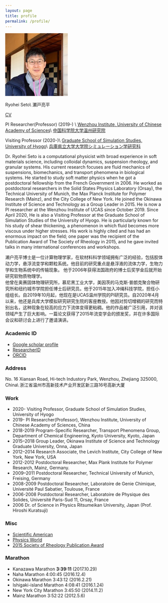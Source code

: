 ```yaml
---
layout: page
title: profile
permalink: /profile/
---
```

![R.Seto](/assets/img/seto.jpeg)

Ryohei Seto\\
瀬戸亮平

[CV](https://ryseto.github.io/assets/pdf/CV_Seto.pdf)

PI Researcher(Professor) (2019-) \\
[Wenzhou Institute, University of Chinese Academy of Sciences](http://www.wibe.ac.cn)\\
[中国科学院大学温州研究院](http://www.wibe.ac.cn)

Visiting Professor (2020-)\\
[Graduate School of Simulation Studies, University of Hyogo](http://www.simulation-studies.org)\\
[兵庫県立大学大学院シミュレーション学研究科](http://www.simulation-studies.org)

Dr. Ryohei Seto is a computational physicist with broad experience in soft materials science, including colloidal dynamics, suspension rheology, and granular systems. His current research focuses are fluid mechanics of suspensions, biomechanics, and transport phenomena in biological systems. He started to study soft matter physics when he got a postdoctoral fellowship from the French Government in 2006. He worked as postdoctoral researchers in the Solid States Physics Laboratory (Orsay), the Technical University of Munich, the Max Planck Institute for Polymer Research (Mainz), and the City College of New York. He joined the Okinawa Institute of Science and Technology as a Group Leader in 2015. He is now a PI researcher at the Wenzhou Institute of UCAS since October 2019.
Since April 2020, He is also a Visiting Professor at the Graduate School of Simulation Studies
of the University of Hyogo. He is particularly known for his study of shear thickening, a phenomenon in which fluid becomes more viscous under higher stresses. His work is highly cited and has had an enormous impact on the field; one paper was the recipient of the Publication Award of The Society of Rheology in 2015, and he gave invited talks in many international conferences and workshops.


濑户亮平博士是一位计算物理学家，在软材料科学领域拥有广泛的经验，包括胶体动力学，悬浮流变学和颗粒系统。他目前的研究重点是悬浮液的流体力学，生物力学和生物系统中的传输现象。
他于2006年获得法国政府的博士后奖学金后就开始研究软物质物理学。	
他曾在奥赛固体物理研究所，慕尼黑工业大学，美因茨的马克斯·普朗克聚合物研究所和纽约城市学院担任博士后研究员。他于2015年加入冲绳科技学院，担任小组组长。自2019年10月起，他现在是UCAS温州学院的PI研究员。自2020年4月以来，他还是兵库大学模拟研究研究生院的客座教授。他因对剪切增稠的研究而特别出名，这种现象在较高的应力下流体变得更粘稠。他的作品被广泛引用，并对该领域产生了巨大影响。一篇论文获得了2015年流变学会的颁发奖，并在许多国际会议和研讨会上进行了邀请演讲。


### Academic ID
- [Google scholar profile](https://scholar.google.co.jp/citations?hl=ja&user=0V-BankAAAAJ)
- [ResearcherID](http://www.researcherid.com/rid/E-3275-2014)
- [ORCID](http://orcid.org/0000-0002-4099-034X)

### Address

No. 16 Xiansan Road, Hi-tech Industory Park, Wenzhou, Zhejiang 325000, China\\
浙江省温州市高新技术产业开发区新三路16号高新大厦

### Work
- 2020-  Visiting Professor, Graduate School of Simulation Studies, University of Hyogo
- 2019-  PI Researcher(Professor), Wenzhou Institute, University of Chinese Academy of Sciences, China
- 2018-2019 Program-Specific Researcher, Transport Phenomena Group, Department of Chemical Engineering, Kyoto University, Kyoto, Japan
- 2015–2018 Group Leader, Okinawa Institute of Science and Technology Graduate University,
Onna, Japan
- 2012–2014 Research Associate, the Levich Institute, City College of New York, New York, USA
- 2012-2012 Postdoctoral Researcher, Max Plank Institute for Polymer Research, Mainz, Germany.  
- 2009–2011 Postdoctoral Researcher, Technical University of Munich, Freising, Germany
- 2008-2009 Postdoctoral Researcher, Laboratoire de Genie Chimique, Université Paul Sabatier, Toulouse, France
- 2006-2008 Postdoctoral Researcher, Laboratoire de Physique des Solides, Université Paris-Sud 11,
Orsay, France
- 2006      Dr. of Science in Physics  Ritsumeikan University, Japan (Prof. Hiroshi Kuratsuji)


### Misc
- [Scientific American](https://www.scientificamerican.com/article/friction-makes-cornstarch-and-water-into-bizarre-oobleck/)
- [Physics World](http://physicsworld.com/cws/article/news/2013/nov/25/model-explains-why-liquid-suspensions-suddenly-turn-solid)
- [2015 Society of Rheology Publication Award](http://www-levich.engr.ccny.cuny.edu/sor2015.htm)

### Marathon
- Kanazawa Marathon			**3:39:11**		(2017.10.29)
- Naha Marathon				4:00:45		(2016.12.4)
- Okinawa Marathon			3:43:12		(2016.2.21)
- Ishigaki-island Marathon		4:08:41		(2016.1.24)
- New York City Marathon		3:45:50		(2014.11.2)
- Mainz Marathon			3:52:22		(2012.5.6)

